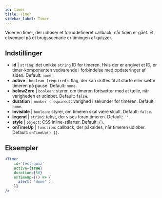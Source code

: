 ```yaml
---
id: timer 
title: Timer
sidebar_label: Timer
---
```


Viser en timer, der udløser et foruddefineret callback, når tiden er gået. Et eksempel på et brugsscenarie er timingen af quizzer.

## Indstillinger

* __id__ | `string`: det unikke `string` ID for timeren. Hvis der er angivet et ID, er timer-komponenten vedvarende i forbindelse med opdateringer af siden. Default: `none`.
* __active__ | `boolean (required)`: flag, der kan skiftes til at starte eller sætte timeren på pause. Default: `none`.
* __belowZero__ | `boolean`: styrer, om timeren fortsætter med at tælle, når varigheden er udløbet. Default: `false`.
* __duration__ | `number (required)`: varighed i sekunder for timeren. Default: `none`.
* __invisible__ | `boolean`: styrer, om timeren skal være skjult. Default: `false`.
* __legend__ | `string`: tekst, der vises foran timeren. Default: `''`.
* __style__ | `object`: CSS inline-stilarter. Default: `{}`.
* __onTimeUp__ | `function`: callback, der påkaldes, når timeren udløber. Default: `onTimeUp() {}`.


## Eksempler

```jsx live
<Timer 
    id='test-quiz'
    active={true} 
    duration={50} 
    onTimeUp={() => {
      alert( 'done' );
    }}
/>
```

